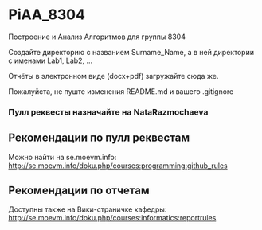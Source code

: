 # PiAA_8304
Построение и Анализ Алгоритмов для группы 8304


Создайте директорию с названием Surname_Name, а в ней директории с именами Lab1, Lab2, ...

Отчёты в электронном виде (docx+pdf) загружайте сюда же.

Пожалуйста, не пуште изменения README.md и вашего .gitignore

### Пулл реквесты назначайте на NataRazmochaeva 

## Рекомендации по пулл реквестам

Можно найти на se.moevm.info: http://se.moevm.info/doku.php/courses:programming:github_rules

## Рекомендации по отчетам 

Доступны также на Вики-страничке кафедры: http://se.moevm.info/doku.php/courses:informatics:reportrules 
